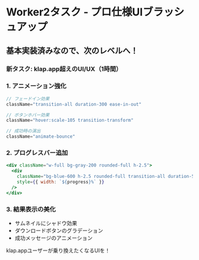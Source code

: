 # Worker2タスク - プロ仕様UIブラッシュアップ

## 基本実装済みなので、次のレベルへ！

### 新タスク: klap.app超えのUI/UX（1時間）

### 1. アニメーション強化
```jsx
// フェードイン効果
className="transition-all duration-300 ease-in-out"

// ボタンホバー効果
className="hover:scale-105 transition-transform"

// 成功時の演出
className="animate-bounce"
```

### 2. プログレスバー追加
```jsx
<div className="w-full bg-gray-200 rounded-full h-2.5">
  <div 
    className="bg-blue-600 h-2.5 rounded-full transition-all duration-500"
    style={{ width: `${progress}%` }}
  />
</div>
```

### 3. 結果表示の美化
- サムネイルにシャドウ効果
- ダウンロードボタンのグラデーション
- 成功メッセージのアニメーション

klap.appユーザーが乗り換えたくなるUIを！